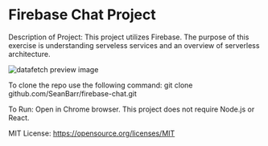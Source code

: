 # Firebase Chat Project

Description of Project: 
This project utilizes Firebase. The purpose of this exercise is understanding serveless services and an overview of serverless architecture. 

![datafetch preview image](https://github.com/SeanBarr/firebase-chat/blob/main/image/preview.png?raw=true)

To clone the repo use the following command: git clone github.com/SeanBarr/firebase-chat.git

To Run: Open in Chrome browser. This project does not require Node.js or React. 

MIT License: https://opensource.org/licenses/MIT